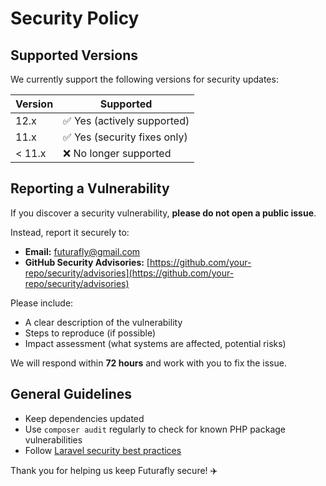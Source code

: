# Security Policy

## Supported Versions

We currently support the following versions for security updates:

| Version      | Supported          |
| ------------ | ------------------ |
| 12.x        | ✅ Yes (actively supported)  |
| 11.x        | ✅ Yes (security fixes only) |
| < 11.x      | ❌ No longer supported |

## Reporting a Vulnerability

If you discover a security vulnerability, **please do not open a public issue**.

Instead, report it securely to:

- **Email:**  futurafly@gmail.com
- **GitHub Security Advisories:** [https://github.com/your-repo/security/advisories](https://github.com/your-repo/security/advisories)

Please include:

- A clear description of the vulnerability
- Steps to reproduce (if possible)
- Impact assessment (what systems are affected, potential risks)

We will respond within **72 hours** and work with you to fix the issue.

## General Guidelines

- Keep dependencies updated
- Use `composer audit` regularly to check for known PHP package vulnerabilities
- Follow [Laravel security best practices](https://laravel.com/docs/security)

Thank you for helping us keep Futurafly secure! ✈️
